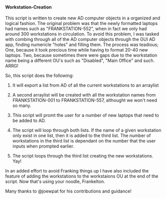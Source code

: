 #### Workstation-Creation ####
 This script is written to create new AD computer objects in a organized and logical fashion. The original problem was that the
 newly formatted laptops had names such as "FRANKSTATION-552", when in fact we only had around 300 workstations in circulation.
To avoid this problem, I was tasked with combing through all of the AD computer objects through the GUI AD app, finding 
 numericle "holes" and filling them. The process was teadious; One, because it took precious time while having to format 20-40
 new laptops. Two, because sometimes there were gaps due to the workstation name being a different OU's such as "Disabled", "Main Office" and such. ARRG!

 So, this script does the following:

1) It will export a list from AD of all the current workstations to an arraylist
2) A second arraylist will be created with all the workstation names from FRANKSTATION-001 to FRANKSTATION-557, althought we won't need so many.
3) This script will promt the user for a number of new laptops that need to be added to AD.
4) The script will loop through both lists. If the name of a given workstation only exist in one list, then it is added to the
third list. The number of workstations in the third list is dependant on the number that the user inputs when prompted earlier.

5) The script loops through the third list creating the new workstations. Yay!

In an added effort to avoid Franking things up I have also included the feature of adding the workstations to the workstaions OU at the 
end of the script. Now that's using your noodle, Frankelton. 

Many thanks to @joewpat for his contributions and guidance!
